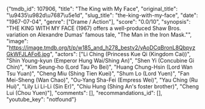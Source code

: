{"tmdb_id": 107906, "title": "The King with My Face", "original_title": "\u9435\u982d\u7687\u5e1d", "slug_title": "the-king-with-my-face", "date": "1967-07-04", "genre": ["Drame / Action"], "score": "0.0/10", "synopsis": "THE KING WITH MY FACE (1967) offers a well-produced Shaw Bros. variation on Alexandre Dumas' famous tale, \"The Man in the Iron Mask.\"", "image": "https://image.tmdb.org/t/p/w185_and_h278_bestv2/yAoDCqBronL8QbpyzGkWFJLAFo6.jpg", "actors": ["Li Ching (Princess Kue Qi (Kingdom Cai))", "Shin Young-kyun (Emperor Hung Wai/Shing An)", "Shen Yi (Concubine Gi Chin)", "Kim Seung-ho (Lord Tau Po Bei)", "Huang Chung-Hsin (Lord Wan Tsu Yuan)", "Cheng Miu (Shing Tien Kuei)", "Shum Lo (Lord Yuen)", "Fan Mei-Sheng (Wan Chao)", "Ou-Yang Sha-Fei (Empress Wei)", "Yau Ching (Ru Hui)", "Lily Li Li-Li (Sin Er)", "Chiu Hung (Shing An's foster brother)", "Cheng Lui (Chou Yuen)"], "comments": [], "recommandations_id": [], "youtube_key": "notfound"}